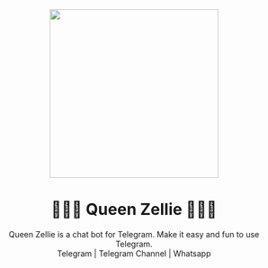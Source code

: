 <div align="center">
<img src="https://i.ibb.co/ZSgCV70/20210921-020916.jpg" width="300" height="300">
<h1>🧝‍♀️💚 Queen Zellie 💚🧝‍♀️</h1>
</div>
<p align="center">Queen Zellie is a chat bot for Telegram. Make it easy and fun to use Telegram.
<br><a herf="https://t.me/sasmithaaaaa">Telegram</a> | <a herf="https://t.me/antechcrew">Telegram Channel</a> | <a herf="wa.me/+94719077818">Whatsapp</a>

